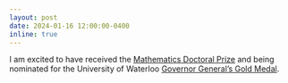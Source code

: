 ```yaml
---
layout: post
date: 2024-01-16 12:00:00-0400
inline: true
---
```


I am excited to have received the <a href="https://cs.uwaterloo.ca/news/nils-lukas-receives-2024-mathematics-doctoral-prizes-top-honour">Mathematics Doctoral Prize</a> 
and being nominated for the University of Waterloo <a href="https://uwaterloo.ca/graduate-studies-postdoctoral-affairs/governor-generals-gold-medal-winners">Governor General’s Gold Medal</a>. 
 